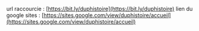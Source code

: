 url raccourcie : [https://bit.ly/duphistoire](https://bit.ly/duphistoire)
lien du google sites : [https://sites.google.com/view/duphistoire/accueil](https://sites.google.com/view/duphistoire/accueil)
